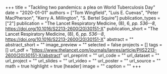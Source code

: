 +++
title = "Tackling two pandemics: a plea on World Tuberculosis Day"
date = "2020-01-01"
authors = ["Tom Wingfield", "Luis E. Cuevas", "Peter MacPherson", "Kerry A. Millington", "S. Bertel Squire"]
publication_types = ["2"]
publication = "The Lancet Respiratory Medicine, (8), 6, _pp. 536--8_, https://doi.org/10.1016/S2213-2600(20)30151-X"
publication_short = "The Lancet Respiratory Medicine, (8), 6, _pp. 536--8_, https://doi.org/10.1016/S2213-2600(20)30151-X"
abstract = ""
abstract_short = ""
image_preview = ""
selected = false
projects = []
tags = []
url_pdf = "https://www.thelancet.com/journals/lanres/article/PIIS2213-2600(20)30151-X/abstract"
url_preprint = ""
url_code = ""
url_dataset = ""
url_project = ""
url_slides = ""
url_video = ""
url_poster = ""
url_source = ""
math = true
highlight = true
[header]
image = ""
caption = ""
+++
